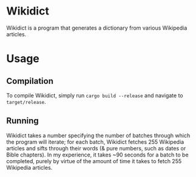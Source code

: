 # Wikidict

Wikidict is a program that generates a dictionary from various Wikipedia articles. 

# Usage

## Compilation

To compile Wikidict, simply run `cargo build --release` and navigate to `target/release`. 

## Running

Wikidict takes a number specifying the number of batches through which the program will iterate; for each batch, Wikidict fetches 255 Wikipedia articles and sifts through their words (& pure numbers, such as dates or Bible chapters). In my experience, it takes ~90 seconds for a batch to be completed, purely by virtue of the amount of time it takes to fetch 255 Wikipedia articles. 
